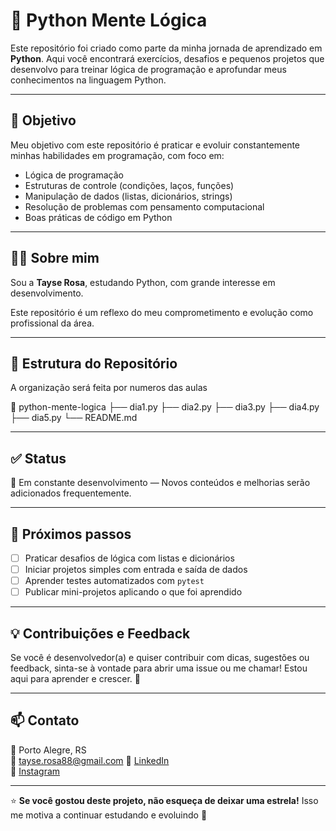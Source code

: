 # 🧠 Python Mente Lógica

Este repositório foi criado como parte da minha jornada de aprendizado em **Python**. Aqui você encontrará exercícios, desafios e pequenos projetos que desenvolvo para treinar lógica de programação e aprofundar meus conhecimentos na linguagem Python.

---

## 🚀 Objetivo

Meu objetivo com este repositório é praticar e evoluir constantemente minhas habilidades em programação, com foco em:

- Lógica de programação
- Estruturas de controle (condições, laços, funções)
- Manipulação de dados (listas, dicionários, strings)
- Resolução de problemas com pensamento computacional
- Boas práticas de código em Python

---

## 👩‍💻 Sobre mim

Sou a **Tayse Rosa**, estudando Python, com grande interesse em desenvolvimento. 

Este repositório é um reflexo do meu comprometimento e evolução como profissional da área.

---

## 📁 Estrutura do Repositório

A organização será feita por numeros das aulas

📂 python-mente-logica
├── dia1.py
├── dia2.py
├── dia3.py
├── dia4.py
├── dia5.py
└── README.md


---

## ✅ Status

📌 Em constante desenvolvimento — Novos conteúdos e melhorias serão adicionados frequentemente.

---

## 🧩 Próximos passos

- [ ] Praticar desafios de lógica com listas e dicionários
- [ ] Iniciar projetos simples com entrada e saída de dados
- [ ] Aprender testes automatizados com `pytest`
- [ ] Publicar mini-projetos aplicando o que foi aprendido

---

## 💡 Contribuições e Feedback

Se você é desenvolvedor(a) e quiser contribuir com dicas, sugestões ou feedback, sinta-se à vontade para abrir uma issue ou me chamar! Estou aqui para aprender e crescer. 🤝

---

## 📫 Contato

📍 Porto Alegre, RS  
📧 tayse.rosa88@gmail.com
🔗 [LinkedIn](https://www.linkedin.com/in/tayserosa/)  
🔗 [Instagram](https://www.instagram.com/tayserosa)

---

⭐ **Se você gostou deste projeto, não esqueça de deixar uma estrela!** Isso me motiva a continuar estudando e evoluindo 🚀

